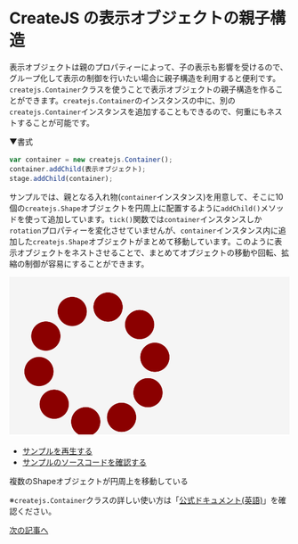 # CreateJS の表示オブジェクトの親子構造

表示オブジェクトは親のプロパティーによって、子の表示も影響を受けるので、グループ化して表示の制御を行いたい場合に親子構造を利用すると便利です。`createjs.Container`クラスを使うことで表示オブジェクトの親子構造を作ることができます。`createjs.Container`のインスタンスの中に、別の`createjs.Container`インスタンスを追加することもできるので、何重にもネストすることが可能です。

▼書式
```js
var container = new createjs.Container();
container.addChild(表示オブジェクト);
stage.addChild(container);
```

サンプルでは、親となる入れ物(`container`インスタンス)を用意して、そこに10個の`createjs.Shape`オブジェクトを円周上に配置するように`addChild()`メソッドを使って追加しています。`tick()`関数では`container`インスタンスしか`rotation`プロパティーを変化させていませんが、`container`インスタンス内に追加した`createjs.Shape`オブジェクトがまとめて移動しています。このように表示オブジェクトをネストさせることで、まとめてオブジェクトの移動や回転、拡縮の制御が容易にすることができます。


![](../imgs/container_nest.html.png)

- [サンプルを再生する](https://ics-creative.github.io/tutorial-createjs/samples/container_nest.html)
- [サンプルのソースコードを確認する](../samples/container_nest.html)


複数のShapeオブジェクトが円周上を移動している


※`createjs.Container`クラスの詳しい使い方は「[公式ドキュメント(英語)](http://createjs.com/docs/easeljs/classes/Container.html)」を確認ください。

[次の記事へ](displayobject_remove.md)

